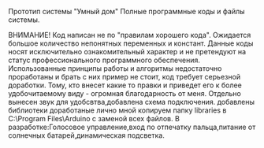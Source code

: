 Прототип системы "Умный дом"
Полные программные коды и файлы системы.

ВНИМАНИЕ! Код написан не по "правилам хорошего кода". Ожидается большое количество непонятных переменных и констант. Данные коды носят исключительно ознакомительный характер и не претендуют на статус профессионального программного обеспечения. 
Использованные принципы работы и алгоритмы недостаточно проработаны и брать с них пример не стоит, код требует серьезной доработки. 
Тому, кто внесет какие то правки и приведет его к более удобочитаемому виду - огромная благодарность от меня.
Отдельно вынесен звук для удобсвтва,добавлена схема подключения.
добавлены библиотеки доработаные лично мной копируем папку libraries в C:\Program Files\Arduino с заменой всех файлов.
В разработке:Голосовое управление,вход по отпечатку пальца,питание от солнечных батарей,динамическая подсветка.
